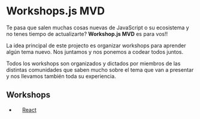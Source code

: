 # Workshops.js MVD

Te pasa que salen muchas cosas nuevas de JavaScript o su ecosistema y no tenes tiempo de actualizarte? **Workshop.js MVD** es para vos!!

La idea principal de este projecto es organizar workshops para aprender algún tema nuevo. Nos juntamos y nos ponemos a codear todos juntos. 

Todos los workshops son organizados y dictados por miembros de las distintas comunidades que saben mucho sobre el tema que van a presentar y nos llevamos también toda su experiencia.

## Workshops

* <img src="https://facebook.github.io/react/img/logo.svg" height="15" width="15" /> [React](https://github.com/workshopsjsmvd/react)
